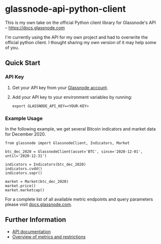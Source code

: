 # glassnode-api-python-client
This is my own take on the official Python client library for Glassnode's API – https://docs.glassnode.com

I'm currently using the API for my own project and had to overwrite the official python client. 
I thought sharing my own version of it may help some of you.

## Quick Start

### API Key

1. Get your API key from your [Glassnode account](https://studio.glassnode.com/settings/api).

2. Add your API key to your environment variables by running:
   
    `export GLASSNODE_API_KEY=<YOUR-KEY>`

### Example Usage

In the following example, we get several Bitcoin indicators and market data for December 2020.

```
from glassnode import GlassnodeClient, Indicators, Market

btc_dec_2020 = GlassnodeClient(asset='BTC', since='2020-12-01', until='2020-12-31')

indicators = Indicators(btc_dec_2020)
indicators.cvdd()
indicators.sopr()

market = Market(btc_dec_2020)
market.price()
market.marketcap()
```

For a complete list of all available metric endpoints and query parameters please visit [docs.glassnode.com](https://docs.glassnode.com).

## Further Information

* [API documentation](https://docs.glassnode.com/)
* [Overview of metrics and restrictions](https://glassnode.com/metrics)
